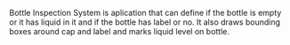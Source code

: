 Bottle Inspection System is aplication that can define if the bottle is empty or it has liquid in it and if the bottle has label or no. It also draws bounding boxes around cap and label and marks liquid level on bottle.
